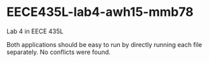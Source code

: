 # EECE435L-lab4-awh15-mmb78
Lab 4 in EECE 435L

Both applications should be easy to run by directly running each file separately.
No conflicts were found.
